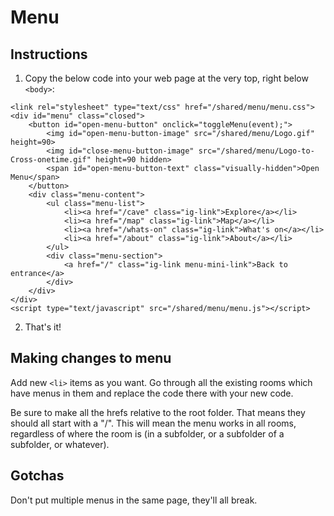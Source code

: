 # Menu

## Instructions

1. Copy the below code into your web page at the very top, right below `<body>`:
```
<link rel="stylesheet" type="text/css" href="/shared/menu/menu.css">
<div id="menu" class="closed">
    <button id="open-menu-button" onclick="toggleMenu(event);">
        <img id="open-menu-button-image" src="/shared/menu/Logo.gif" height=90>
        <img id="close-menu-button-image" src="/shared/menu/Logo-to-Cross-onetime.gif" height=90 hidden>
        <span id="open-menu-button-text" class="visually-hidden">Open Menu</span>
    </button>
    <div class="menu-content">
        <ul class="menu-list">
            <li><a href="/cave" class="ig-link">Explore</a></li>
            <li><a href="/map" class="ig-link">Map</a></li>
            <li><a href="/whats-on" class="ig-link">What's on</a></li>
            <li><a href="/about" class="ig-link">About</a></li>
        </ul>
        <div class="menu-section">
            <a href="/" class="ig-link menu-mini-link">Back to entrance</a>
        </div>
    </div>
</div>
<script type="text/javascript" src="/shared/menu/menu.js"></script>

```
2. That's it!

## Making changes to menu

Add new `<li>` items as you want. Go through all the existing rooms which have menus in them and replace the code there with your new code.

Be sure to make all the hrefs relative to the root folder. That means they should all start with a "/". This will mean the menu works in all rooms, regardless of where the room is (in a subfolder, or a subfolder of a subfolder, or whatever).

## Gotchas

Don't put multiple menus in the same page, they'll all break.
